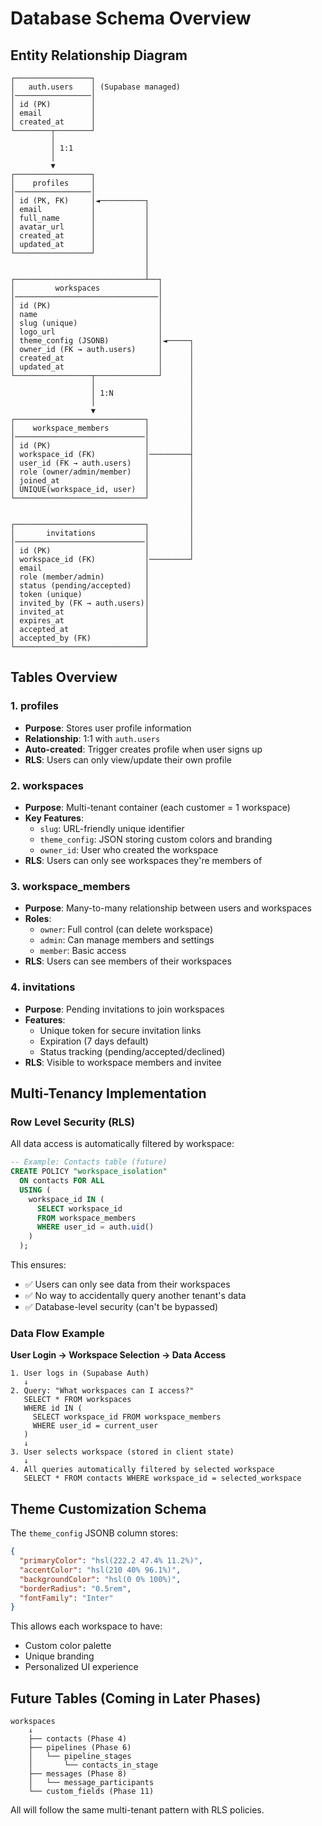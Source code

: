 # Database Schema Overview

## Entity Relationship Diagram

```
┌─────────────────┐
│   auth.users    │ (Supabase managed)
│─────────────────│
│ id (PK)         │
│ email           │
│ created_at      │
└────────┬────────┘
         │
         │ 1:1
         │
         ▼
┌─────────────────┐
│    profiles     │
│─────────────────│
│ id (PK, FK)     │◄──────────┐
│ email           │           │
│ full_name       │           │
│ avatar_url      │           │
│ created_at      │           │
│ updated_at      │           │
└─────────────────┘           │
                              │
                              │
┌─────────────────────────────┴──┐
│         workspaces             │
│────────────────────────────────│
│ id (PK)                        │
│ name                           │
│ slug (unique)                  │
│ logo_url                       │
│ theme_config (JSONB)           │◄─────┐
│ owner_id (FK → auth.users)     │      │
│ created_at                     │      │
│ updated_at                     │      │
└─────────────────┬──────────────┘      │
                  │                     │
                  │ 1:N                 │
                  │                     │
                  ▼                     │
┌─────────────────────────────┐         │
│    workspace_members        │         │
│─────────────────────────────│         │
│ id (PK)                     │         │
│ workspace_id (FK)           │─────────┤
│ user_id (FK → auth.users)   │         │
│ role (owner/admin/member)   │         │
│ joined_at                   │         │
│ UNIQUE(workspace_id, user)  │         │
└─────────────────────────────┘         │
                                        │
                                        │
┌─────────────────────────────┐         │
│       invitations           │         │
│─────────────────────────────│         │
│ id (PK)                     │         │
│ workspace_id (FK)           │─────────┘
│ email                       │
│ role (member/admin)         │
│ status (pending/accepted)   │
│ token (unique)              │
│ invited_by (FK → auth.users)│
│ invited_at                  │
│ expires_at                  │
│ accepted_at                 │
│ accepted_by (FK)            │
└─────────────────────────────┘
```

## Tables Overview

### 1. **profiles**
- **Purpose**: Stores user profile information
- **Relationship**: 1:1 with `auth.users`
- **Auto-created**: Trigger creates profile when user signs up
- **RLS**: Users can only view/update their own profile

### 2. **workspaces**
- **Purpose**: Multi-tenant container (each customer = 1 workspace)
- **Key Features**:
  - `slug`: URL-friendly unique identifier
  - `theme_config`: JSON storing custom colors and branding
  - `owner_id`: User who created the workspace
- **RLS**: Users can only see workspaces they're members of

### 3. **workspace_members**
- **Purpose**: Many-to-many relationship between users and workspaces
- **Roles**:
  - `owner`: Full control (can delete workspace)
  - `admin`: Can manage members and settings
  - `member`: Basic access
- **RLS**: Users can see members of their workspaces

### 4. **invitations**
- **Purpose**: Pending invitations to join workspaces
- **Features**:
  - Unique token for secure invitation links
  - Expiration (7 days default)
  - Status tracking (pending/accepted/declined)
- **RLS**: Visible to workspace members and invitee

## Multi-Tenancy Implementation

### Row Level Security (RLS)

All data access is automatically filtered by workspace:

```sql
-- Example: Contacts table (future)
CREATE POLICY "workspace_isolation"
  ON contacts FOR ALL
  USING (
    workspace_id IN (
      SELECT workspace_id 
      FROM workspace_members 
      WHERE user_id = auth.uid()
    )
  );
```

This ensures:
- ✅ Users can only see data from their workspaces
- ✅ No way to accidentally query another tenant's data
- ✅ Database-level security (can't be bypassed)

### Data Flow Example

**User Login → Workspace Selection → Data Access**

```
1. User logs in (Supabase Auth)
   ↓
2. Query: "What workspaces can I access?"
   SELECT * FROM workspaces 
   WHERE id IN (
     SELECT workspace_id FROM workspace_members 
     WHERE user_id = current_user
   )
   ↓
3. User selects workspace (stored in client state)
   ↓
4. All queries automatically filtered by selected workspace
   SELECT * FROM contacts WHERE workspace_id = selected_workspace
```

## Theme Customization Schema

The `theme_config` JSONB column stores:

```json
{
  "primaryColor": "hsl(222.2 47.4% 11.2%)",
  "accentColor": "hsl(210 40% 96.1%)",
  "backgroundColor": "hsl(0 0% 100%)",
  "borderRadius": "0.5rem",
  "fontFamily": "Inter"
}
```

This allows each workspace to have:
- Custom color palette
- Unique branding
- Personalized UI experience

## Future Tables (Coming in Later Phases)

```
workspaces
    ↓
    ├── contacts (Phase 4)
    ├── pipelines (Phase 6)
    │   └── pipeline_stages
    │       └── contacts_in_stage
    ├── messages (Phase 8)
    │   └── message_participants
    └── custom_fields (Phase 11)
```

All will follow the same multi-tenant pattern with RLS policies.
